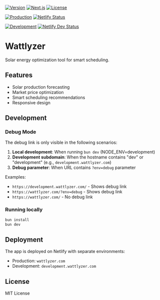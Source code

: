 [![Version](https://img.shields.io/badge/version-0.24.0-yellow.svg?style=flat-square)](https://github.com/your-repo/tikkit-backend)
[![Next.js](https://img.shields.io/badge/Next.js-15.3.3-black?logo=next.js&style=flat-square)](https://nextjs.org/)
[![License](https://img.shields.io/badge/license-MIT-yellow.svg?style=flat-square)](LICENSE)

[![Production](https://img.shields.io/badge/Production-brightgreen?logo=netlify&label=Env&style=flat-square)](https://wattlyzer.com) [![Netlify Status](https://api.netlify.com/api/v1/badges/9dfe6264-94a3-42a6-b729-dd4b84819d8d/deploy-status?style=flat-square)](https://app.netlify.com/projects/wattlyzer/deploys)

[![Development](https://img.shields.io/badge/Development-orange?logo=netlify&label=Env&style=flat-square)](https://development.wattlyzer.com) [![Netlify Dev Status](https://api.netlify.com/api/v1/badges/9dfe6264-94a3-42a6-b729-dd4b84819d8d/deploy-status?branch=development&style=flat-square)](https://app.netlify.com/projects/wattlyzer/deploys)

# Wattlyzer

Solar energy optimization tool for smart scheduling.

## Features

- Solar production forecasting
- Market price optimization
- Smart scheduling recommendations
- Responsive design

## Development

### Debug Mode

The debug link is only visible in the following scenarios:

1. **Local development**: When running `bun dev` (NODE_ENV=development)
2. **Development subdomain**: When the hostname contains "dev" or "development" (e.g., `development.wattlyzer.com`)
3. **Debug parameter**: When URL contains `?env=debug` parameter

Examples:

- `https://development.wattlyzer.com/` - Shows debug link
- `https://wattlyzer.com/?env=debug` - Shows debug link
- `https://wattlyzer.com/` - No debug link

### Running locally

```bash
bun install
bun dev
```

## Deployment

The app is deployed on Netlify with separate environments:

- Production: `wattlyzer.com`
- Development: `development.wattlyzer.com`

## License

MIT License
